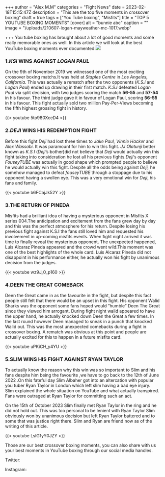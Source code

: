 +++
author = "Alex M.M"
categories = "Fight News"
date = 2023-02-18T15:15:47Z
description = "This are the top five moments in crossover boxing"
draft = true
tags = ["You Tube boxing", "Misfits"]
title = "TOP 5 YOUTUBE BOXING MOMENTS"
[cover]
alt = "bunnie abc"
caption = ""
image = "/uploads/210607-logan-mayweather-mc-1017.webp"

+++
You tube boxing has brought about a lot of good moments and some really memorable ones as well. In this article we will look at the best YouTube boxing moments ever documented.![](/uploads/youtube-vs-tiktok-fight-results-ftr_12v044w4hlqrk1aph8mq1sgjxc-png.webp)

### 1._KSI_ WINS AGAINST _LOGAN PAUL_

On the 9th of November 2019 we witnessed one of the most exciting crossover boxing matchs.It was held at _Staples Centre_ in _Los Angeles, California_. This was actually a rematch after the two opponents (_K.S.I_ and _Logan Paul_) ended up drawing in their first match. _K.S.I_ defeated _Logan Paul_ via split decision, with two judges scoring the match **56-55** and **57-54** in his favour. The third judge gave it in favour of Logan Paul, scoring **56-55** in his favour. This fight actually sold two million Pay-Per-Views becoming the fifth highest grossing fight in history.

{{< youtube 5to980XceD4 >}}

### 2._DEJI_ WINS HIS REDEMPTION FIGHT

Before this fight _Deji_ had lost three times to _Jake Paul, Vinnie Hacker_ and _Alex Wassabi_. It was paramount for him to win this fight. _JJ Olatunji_ better known as _K.S.I_ (_Deji_’s bother)did not believe that _Deji_ would actually win this fight taking into consideration he lost all his previous fights._Deji_’s opponent _FouseyTUBE_ was actually in good shape which prompted people to believe he would actually win this fight. Despite all the odds being against _Deji,_ he somehow managed to defeat _fouseyTUBE_ through a stoppage due to his opponent having a swollen eye. This was a very emotional win for _Deji_, his fans and family.

{{< youtube b6FCajJk52Y >}}

### 3.THE RETURN OF PINEDA

Misfits had a brilliant idea of having a mysterious opponent in Misfits X series 004.The anticipation and excitement from the fans grew day by day and this was the perfect atmosphere for his return. Despite losing his previous fight against K.S.I the fans still loved him and requested his involvement in up-coming misfits events. When fight night arrived it was time to finally reveal the mysterious opponent. The unexpected happened, Luis Alcaraz Pineda appeared and the crowd went wild.This moment was one of the best highlights of the whole card. Luis Alcaraz Pineda did not disappoint in his performance either, he actually won his fight by unanimous decision from the judges.

{{< youtube wz9J_0_p160 >}}

### 4.DEEN THE GREAT COMEBACK

Deen the Great came in as the favourite in the fight, but despite this fact people still felt that there would be an upset in this fight. His opponent Walid Sharks was the opponent some fans hoped would ”humble” Deen The Great since they viewed him arrogant. During fight night walid appeared to have the upper hand, he actually knocked down Deen the Great a few times. In the last round however Deen managed to sneak in a punch that knocked Walid out. This was the most unexpected comebacks during a fight in crossover boxing. A rematch was obvious at this point and people are actually excited for this to happen in a future misfits card.

{{< youtube uPKiCH_y4YU >}}

### 5.SLIM WINS HIS FIGHT AGAINST RYAN TAYLOR

To actually know the reason why this win was so important to Slim and his fans despite him being the favourite ,we have to go back to the 12th of June 2022 .On this fateful day Slim Albaher got into an altercation with popular you tuber Ryan Taylor in London which left slim having a bad eye injury. Slim explained the whole situation on YouTube and what actually transpired. Fans were outraged at Ryan Taylor for committing such an act.

On the 15th of October 2023 Slim finally met Ryan Taylor in the ring and he did not hold out. This was too personal to be lenient with Ryan Taylor Slim obviously won by unanimous decision but left Ryan Taylor battered and to some that was justice right there. Slim and Ryan are friend now as of the writing of this article.

{{< youtube LslG1yY0JZY >}}

Those are our best crossover boxing moments, you can also share with us your best moments in YouTube boxing through our social media handles.

Twitter:

Instagram: